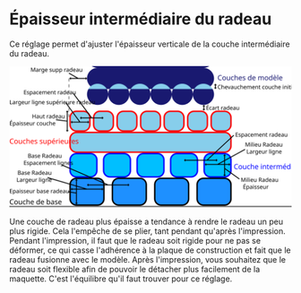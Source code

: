 Épaisseur intermédiaire du radeau
====
Ce réglage permet d'ajuster l'épaisseur verticale de la couche intermédiaire du radeau.

![Dimensions relatives au radeau](../images/raft_dimensions_fr.svg)

Une couche de radeau plus épaisse a tendance à rendre le radeau un peu plus rigide. Cela l'empêche de se plier, tant pendant qu'après l'impression. Pendant l'impression, il faut que le radeau soit rigide pour ne pas se déformer, ce qui casse l'adhérence à la plaque de construction et fait que le radeau fusionne avec le modèle. Après l'impression, vous souhaitez que le radeau soit flexible afin de pouvoir le détacher plus facilement de la maquette. C'est l'équilibre qu'il faut trouver pour ce réglage.
